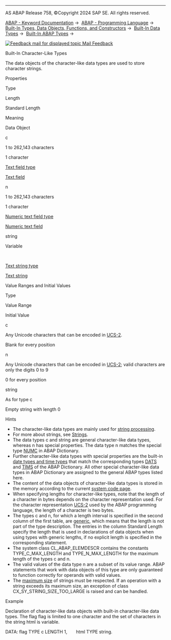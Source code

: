   

* * *

AS ABAP Release 758, ©Copyright 2024 SAP SE. All rights reserved.

[ABAP - Keyword Documentation](javascript:call_link\('abenabap.htm'\)) →  [ABAP - Programming Language](javascript:call_link\('abenabap_reference.htm'\)) →  [Built-In Types, Data Objects, Functions, and Constructors](javascript:call_link\('abenbuilt_in.htm'\)) →  [Built-In Data Types](javascript:call_link\('abenbuilt_in_types.htm'\)) →  [Built-In ABAP Types](javascript:call_link\('abenbuilt_in_types_complete.htm'\)) → 

 [![](Mail.gif?object=Mail.gif "Feedback mail for displayed topic") Mail Feedback](mailto:f1_help@sap.com?subject=Feedback%20on%20ABAP%20Documentation&body=Document:%20Built-In%20Character-Like%20Types%2C%20ABENBUILTIN_TYPES_CHARACTER%2C%20758%0D%0A%0D%0AError:%0D%0A%0D%0A%0D%0A%0D%0ASuggestion%20for%20improvement:)

Built-In Character-Like Types

The data objects of the character-like data types are used to store character strings.

Properties

Type

Length

Standard Length

Meaning

Data Object

c

1 to 262,143 characters

1 character

[Text field type](javascript:call_link\('abentext_field_type_glosry.htm'\) "Glossary Entry")

[Text field](javascript:call_link\('abentext_field_glosry.htm'\) "Glossary Entry")

n

1 to 262,143 characters

1 character

[Numeric text field type](javascript:call_link\('abennumeric_text_field_type_glosry.htm'\) "Glossary Entry")

[Numeric text field](javascript:call_link\('abennumeric_text_field_glosry.htm'\) "Glossary Entry")

string

Variable

 

[Text string type](javascript:call_link\('abentext_string_type_glosry.htm'\) "Glossary Entry")

[Text string](javascript:call_link\('abentext_string_glosry.htm'\) "Glossary Entry")

Value Ranges and Initial Values

Type

Value Range

Initial Value

c

Any Unicode characters that can be encoded in [UCS-2](javascript:call_link\('abenucs2_glosry.htm'\) "Glossary Entry").

Blank for every position

n

Any Unicode characters that can be encoded in [UCS-2](javascript:call_link\('abenucs2_glosry.htm'\) "Glossary Entry"); valid characters are only the digits 0 to 9

0 for every position

string

As for type c

Empty string with length 0

Hints

-   The character-like data types are mainly used for [string processing](javascript:call_link\('abenabap_data_string.htm'\)).
-   For more about strings, see [Strings](javascript:call_link\('abenstring.htm'\)).
-   The data types c and string are general character-like data types, whereas n has special properties. The data type n matches the special type [NUMC](javascript:call_link\('abenddic_special_character_types.htm'\)) in ABAP Dictionary.
-   Further character-like data types with special properties are the built-in [date types and time types](javascript:call_link\('abenbuiltin_types_date_time.htm'\)) that match the corresponding types [DATS](javascript:call_link\('abenddic_date_time_types.htm'\)) and [TIMS](javascript:call_link\('abenddic_date_time_types.htm'\)) of the ABAP Dictionary. All other special character-like data types in ABAP Dictionary are assigned to the general ABAP types listed here.
-   The content of the data objects of character-like data types is stored in the memory according to the current [system code page](javascript:call_link\('abensystem_codepage_glosry.htm'\) "Glossary Entry").
-   When specifying lengths for character-like types, note that the length of a character in bytes depends on the character representation used. For the character representation [UCS-2](javascript:call_link\('abenucs2_glosry.htm'\) "Glossary Entry") used by the ABAP programming language, the length of a character is two bytes.
-   The types c and n, for which a length interval is specified in the second column of the first table, are [generic](javascript:call_link\('abenbuilt_in_types_generic.htm'\)), which means that the length is not part of the type description. The entries in the column Standard Length specify the length that is used in declarations of data objects when using types with generic lengths, if no explicit length is specified in the corresponding statement.
-   The system class CL\_ABAP\_ELEMDESCR contains the constants TYPE\_C\_MAX\_LENGTH and TYPE\_N\_MAX\_LENGTH for the maximum length of the types c and n.
-   The valid values of the data type n are a subset of its value range. ABAP statements that work with data objects of this type are only guaranteed to function correctly for operands with valid values.
-   The [maximum size](javascript:call_link\('abenmemory_consumption_2.htm'\)) of strings must be respected. If an operation with a string exceeds its maximum size, an exception of class CX\_SY\_STRING\_SIZE\_TOO\_LARGE is raised and can be handled.

Example

Declaration of character-like data objects with built-in character-like data types. The flag flag is limited to one character and the set of characters in the string html is variable.

DATA: flag TYPE c LENGTH 1,
      html TYPE string.